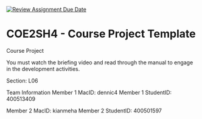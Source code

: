 [![Review Assignment Due Date](https://classroom.github.com/assets/deadline-readme-button-22041afd0340ce965d47ae6ef1cefeee28c7c493a6346c4f15d667ab976d596c.svg)](https://classroom.github.com/a/mLqiHWLE)
# COE2SH4 - Course Project Template
Course Project

You must watch the briefing video and read through the manual to engage in the development activities.


Section: L06

Team Information
Member 1 MacID: dennic4
Member 1 StudentID: 400513409

Member 2 MacID: kianmeha
Member 2 StudentID: 400501597
